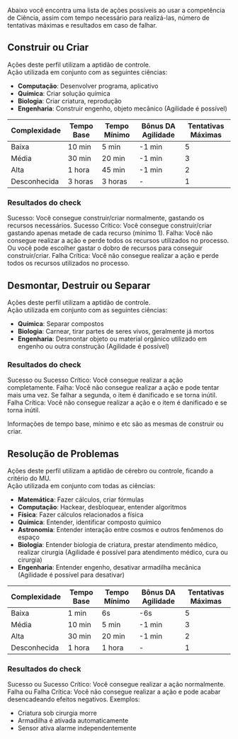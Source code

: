 Abaixo você encontra uma lista de ações possíveis ao usar a competência de Ciência, assim com tempo necessário para realizá-las, número de tentativas máximas e resultados em caso de falhar.

## Construir ou Criar

Ações deste perfil utilizam a aptidão de controle.  
Ação utilizada em conjunto com as seguintes ciências:

- **Computação**: Desenvolver programa, aplicativo
- **Química**: Criar solução química
- **Biologia**: Criar criatura, reprodução
- **Engenharia**: Construir engenho, objeto mecânico (Agilidade é possível)

| Complexidade | Tempo Base | Tempo Mínimo | Bônus DA Agilidade | Tentativas Máximas |
| ------------ | ---------- | ------------ | ------------------ | ------------------ |
| Baixa        | 10 min     | 5 min        | -1 min             | 5                  |
| Média        | 30 min     | 20 min       | -1 min             | 3                  |
| Alta         | 1 hora     | 45 min       | -1 min             | 2                  |
| Desconhecida | 3 horas    | 3 horas      | -                  | 1                  |

### Resultados do check

Sucesso: Você consegue construir/criar normalmente, gastando os recursos necessários.
Sucesso Crítico: Você consegue construir/criar gastando apenas metade de cada recurso (mínimo 1).
Falha: Você não consegue realizar a ação e perde todos os recursos utilizados no processo. Ou você pode escolher gastar o dobro de recursos para conseguir construir/criar.
Falha Crítica: Você não consegue realizar a ação e perde todos os recursos utilizados no processo.

## Desmontar, Destruir ou Separar

Ações deste perfil utilizam a aptidão de controle.  
Ação utilizada em conjunto com as seguintes ciências:

- **Química**: Separar compostos
- **Biologia**: Carnear, tirar partes de seres vivos, geralmente já mortos
- **Engenharia**: Desmontar objeto ou material orgânico utilizado em engenho ou outra construção (Agilidade é possível)

### Resultados do check

Sucesso ou Sucesso Crítico: Você consegue realizar a ação completamente.
Falha: Você não consegue realizar a ação e pode tentar mais uma vez. Se falhar a segunda, o item é danificado e se torna inútil.
Falha Crítica: Você não consegue realizar a ação e o item é danificado e se torna inútil.

Informações de tempo base, mínimo e etc são as mesmas de construir ou criar.

## Resolução de Problemas

Ações deste perfil utilizam a aptidão de cérebro ou controle, ficando a critério do MU.  
Ação utilizada em conjunto com todas as ciências:

- **Matemática**: Fazer cálculos, criar fórmulas
- **Computação**: Hackear, desbloquear, entender algoritmos
- **Física**: Fazer cálculos relacionados a física
- **Química**: Entender, identificar composto químico
- **Astronomia**: Entender interação entre cosmos e outros fenômenos do espaço
- **Biologia**: Entender biologia de criatura, prestar atendimento médico, realizar cirurgia (Agilidade é possível para atendimento médico, cura ou cirurgia)
- **Engenharia**: Entender engenho, desativar armadilha mecânica (Agilidade é possível para desativar)

| Complexidade | Tempo Base | Tempo Mínimo | Bônus DA Agilidade | Tentativas Máximas |
| ------------ | ---------- | ------------ | ------------------ | ------------------ |
| Baixa        | 1 min      | 6s           | -6s                | 5                  |
| Média        | 10 min     | 5 min        | -1 min             | 3                  |
| Alta         | 30 min     | 20 min       | -1 min             | 2                  |
| Desconhecida | 1 hora     | 1 hora       | -                  | 1                  |

### Resultados do check

Sucesso ou Sucesso Crítico: Você consegue realizar a ação normalmente.
Falha ou Falha Crítica: Você não consegue realizar a ação e pode acabar desencadeando efeitos negativos. Exemplos:

- Criatura sob cirurgia morre
- Armadilha é ativada automaticamente
- Sensor ativa alarme independentemente

